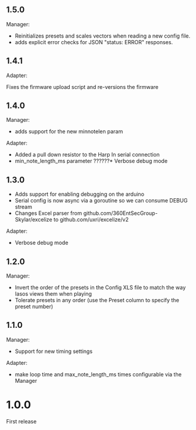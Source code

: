 ## 1.5.0

Manager:

* Reinitializes presets and scales vectors when reading a new config file.
* adds explicit error checks for JSON "status: ERROR" responses.

## 1.4.1

Adapter:

Fixes the firmware upload script and re-versions the firmware

## 1.4.0

Manager:

* adds support for the new minnotelen param

Adapter:

* Added a pull down resistor to the Harp In serial connection
* min_note_length_ms parameter
??????* Verbose debug mode

## 1.3.0

* Adds support for enabling debugging on the arduino 
* Serial config is now async via a goroutine so we can consume DEBUG stream
* Changes Excel parser from github.com/360EntSecGroup-Skylar/excelize to  github.com/uxri/excelize/v2 
 
 Adapter:
 
* Verbose debug mode

## 1.2.0

Manager:

* Invert the order of the presets in the Config XLS file to match the way Iasos views them when playing
* Tolerate presets in any order (use the Preset column to specify the preset number)

## 1.1.0

Manager:

* Support for new timing settings

Adapter: 

* make loop time and max_note_length_ms times configurable via the Manager

# 1.0.0

First release
